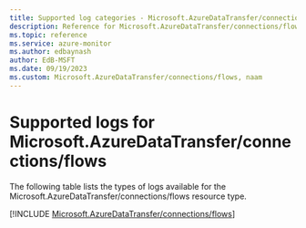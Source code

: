 ```yaml
---
title: Supported log categories - Microsoft.AzureDataTransfer/connections/flows
description: Reference for Microsoft.AzureDataTransfer/connections/flows in Azure Monitor Logs.
ms.topic: reference
ms.service: azure-monitor
ms.author: edbaynash
author: EdB-MSFT
ms.date: 09/19/2023
ms.custom: Microsoft.AzureDataTransfer/connections/flows, naam
---
```





# Supported logs for Microsoft.AzureDataTransfer/connections/flows  
The following table lists the types of logs available for the Microsoft.AzureDataTransfer/connections/flows resource type.
  
  
[!INCLUDE [Microsoft.AzureDataTransfer/connections/flows](./includes/Microsoft-AzureDataTransfer-connections-flows-logs-include.md)]
  

